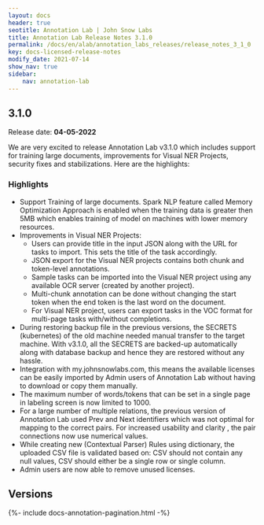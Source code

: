```yaml
---
layout: docs
header: true
seotitle: Annotation Lab | John Snow Labs
title: Annotation Lab Release Notes 3.1.0
permalink: /docs/en/alab/annotation_labs_releases/release_notes_3_1_0
key: docs-licensed-release-notes
modify_date: 2021-07-14
show_nav: true
sidebar:
    nav: annotation-lab
---
```


<div class="h3-box" markdown="1">

## 3.1.0

Release date: **04-05-2022**

We are very excited to release Annotation Lab v3.1.0 which includes support for training large documents, improvements for Visual NER Projects, security fixes and stabilizations. Here are the highlights:

### Highlights

- Support Training of large documents. Spark NLP feature called Memory Optimization Approach is enabled when the training data is greater then 5MB which enables training of model on machines with lower memory resources.
- Improvements in Visual NER Projects:
  - Users can provide title in the input JSON along with the URL for tasks to import. This sets the title of the task accordingly.
  - JSON export for the Visual NER projects contains both chunk and token-level annotations.
  - Sample tasks can be imported into the Visual NER project using any available OCR server (created by another project).
  - Multi-chunk annotation can be done without changing the start token when the end token is the last word on the document.
  - For Visual NER project, users can export tasks in the VOC format for multi-page tasks with/without completions.
- During restoring backup file in the previous versions, the SECRETS (kubernetes) of the old machine needed manual transfer to the target machine. With v3.1.0, all the SECRETS are backed-up automatically along with database backup and hence they are restored without any hassle.
- Integration with my.johnsnowlabs.com, this means the available licenses can be easily imported by Admin users of Annotation Lab without having to download or copy them manually.
- The maximum number of words/tokens that can be set in a single page in labeling screen is now limited to 1000.
- For a large number of multiple relations, the previous version of Annotation Lab used Prev and Next identifiers which was not optimal for mapping to the correct pairs. For increased usability and clarity , the pair connections now use numerical values.
- While creating new (Contextual Parser) Rules using dictionary, the uploaded CSV file is validated based on: CSV should not contain any null values, CSV should either be a single row or single column.
- Admin users are now able to remove unused licenses. 

</div><div class="prev_ver h3-box" markdown="1">

## Versions

</div>

{%- include docs-annotation-pagination.html -%}